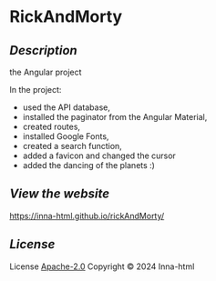 # RickAndMorty

## *Description*

the Angular project

In the project: 
- used the API database,
- installed the paginator from the Angular Material,
- created routes,
- installed Google Fonts,
- created a search function,
- added a favicon and changed the cursor
- added the dancing of the planets :)

## *View the website*

https://inna-html.github.io/rickAndMorty/

## *License*

License [Apache-2.0](https://www.apache.org/licenses/LICENSE-2.0) Copyright © 2024 Inna-html
